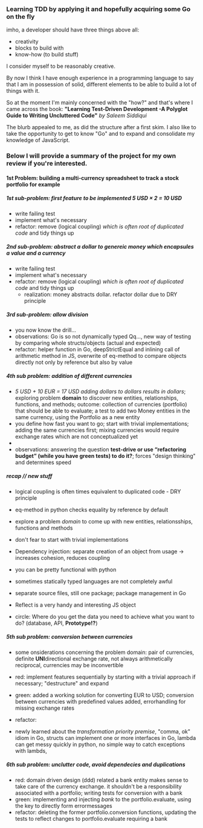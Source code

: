 ### Learning TDD by applying it and hopefully acquiring some Go on the fly

imho, a developer should have three things above all:

- creativity
- blocks to build with
- know-how (to build stuff)

I consider myself to be reasonably creative.

By now I think I have enough experience in a programming language to say that I am in possession of solid, different elements to be able to build a lot of things with it.

So at the moment I'm mainly concerned with the "how?" and that's where I came across the book:
**"Learning Test-Driven Development -A Polyglot Guide to Writing Uncluttered Code"**
_by Saleem Siddiqui_

The blurb appealed to me, as did the structure after a first skim. I also like to take the opportunity to get to know "Go" and to expand and consolidate my knowledge of JavaScript.

### Below I will provide a summary of the project for my own review if you're interested.

#### 1st Problem: building a multi-currency spreadsheet to track a stock portfolio for example

##### 1st sub-problem: first feature to be implemented 5 USD × 2 = 10 USD

- write failing test
- implement what's necessary
- refactor: remove (logical coupling) _which is often root of duplicated code_ and tidy things up

##### 2nd sub-problem: abstract a **dollar** to genereic money which encapsules a value and a currency

- write failing test
- implement what's necessary
- refactor: remove (logical coupling) _which is often root of duplicated code_ and tidy things up
  - realization: money abstracts dollar. refactor dollar due to DRY principle

##### 3rd sub-problem: allow division

- you now know the drill...
- observations: Go is so not dynamically typed Qq..., new way of testing by comparing whole structs/objects (actual and expected)
- refactor: helper function in Go, deepStrictEqual and inlining call of arithmetic method in JS, overwrite of eq-method to compare objects directly not only by reference but also by value

##### 4th sub problem: addition of different currencies

- _5 USD + 10 EUR = 17 USD adding dollars to dollars results in dollars_; exploring problem **domain** to discover new
  entities, relationships, functions, and methods; outcome: collection of currencies (portfolio) that should be able to evaluate;
  a test to add two Money entities in the same currency, using the Portfolio as a new entity
- you define how fast you want to go; start with trivial implementations; adding the same currencies first; mixing currencies would require exchange rates which are not conceptualized yet
-
- observations: answering the question **test-drive or use “refactoring budget” (while you have green tests) to do it?**; forces "design thinking" and determines speed

##### recap // new stuff

- logical coupling is often times equivalent to duplicated code - DRY principle
- eq-method in python checks equality by reference by default
- explore a problem _domain_ to come up with new entities, relationsships, functions and methods
- don't fear to start with trivial implementations
- Dependency injection: separate creation of an object from usage -> increases cohesion, reduces coupling
- you can be pretty functional with python
- sometimes statically typed languages are not completely awful

- separate source files, still one package; package management in Go
- Reflect is a very handy and interesting JS object
- circle: Where do you get the data you need to achieve what you want to do? (database, API, **Prototype!?**)

##### 5th sub problem: conversion between currencies

- some onsiderations concerning the problem domain: pair of currencies, definite **UNI**directional exchange rate, not always arithmetically reciprocal, currencies may be inconvertible
- red: implement features sequentially by starting with a trivial approach if necessary; "destructure" and expand
- green: added a working solution for converting EUR to USD; conversion between currencies with predefined values added, errorhandling for missing exchange rates
- refactor:

- newly learned about the _transformation priority premise_, "comma, ok" idiom in Go, structs can implement one or more interfaces in Go, lambda can get messy quickly in python, no simple way to catch exceptions with lambds,

##### 6th sub problem: unclutter code, avoid dependecies and duplications

- red: domain driven design (ddd) related a bank entity makes sense to take care of the currency exchange. it shouldn't be a responsibility associated with a portfolio; writing tests for conversion with a bank
- green: implementing and injecting _bank_ to the portfolio.evaluate, using the key to directly form errormessages
- refactor: deleting the former portfolio.conversion functions, updating the tests to reflect changes to portfolio.evaluate requiring a bank
